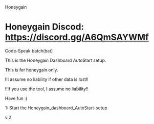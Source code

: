 Honeygain

Honeygain Discod: https://discord.gg/A6QmSAYWMf
===============================================


Code-Speak batch(bat)

This is the Honeygain Dashboard AutoStart setup.

This is for honeygain only.

!!I assume no liability if other data is lost!!

!!If you use the tool, I assume no liability!!

Have fun :)




1: Start the Honeygain_dashboard_AutoStart-setup



v.2
